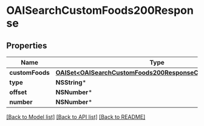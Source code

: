 # OAISearchCustomFoods200Response

## Properties
Name | Type | Description | Notes
------------ | ------------- | ------------- | -------------
**customFoods** | [**OAISet&lt;OAISearchCustomFoods200ResponseCustomFoodsInner&gt;***](OAISearchCustomFoods200ResponseCustomFoodsInner.md) |  | 
**type** | **NSString*** |  | 
**offset** | **NSNumber*** |  | 
**number** | **NSNumber*** |  | 

[[Back to Model list]](../README.md#documentation-for-models) [[Back to API list]](../README.md#documentation-for-api-endpoints) [[Back to README]](../README.md)


